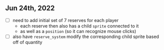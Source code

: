 ## Jun 24th, 2022
- [ ] need to add initial set of 7 reserves for each player
    - each reserve then also has a child `sprite` connected to it
    - as well as a `position` (so it can recognize mouse clicks) 
- [ ] also have `reserve_system` modify the corresponding child sprite based off of quantity 
